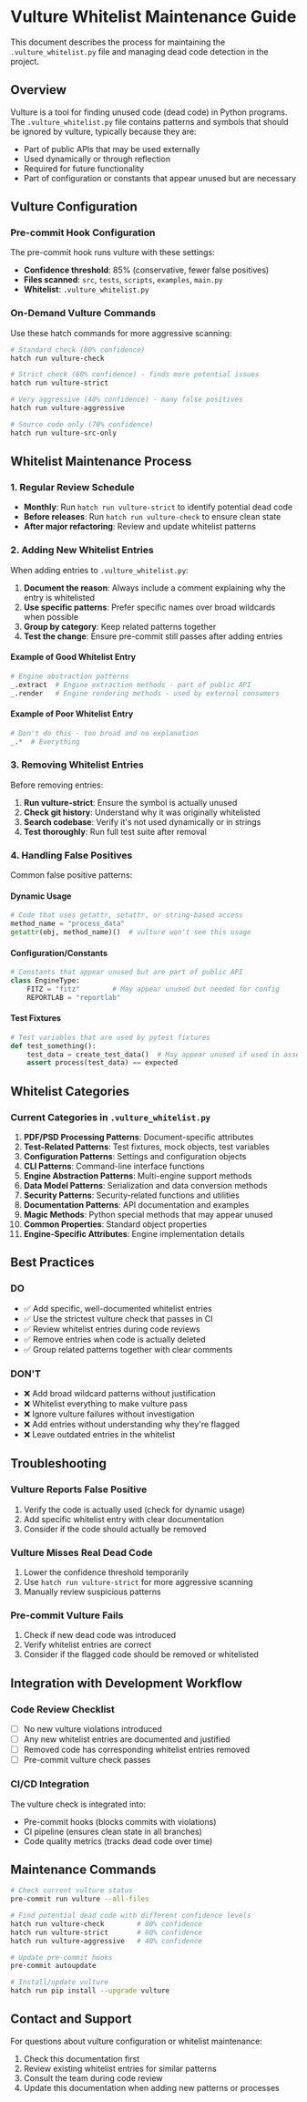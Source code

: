 # Vulture Whitelist Maintenance Guide

This document describes the process for maintaining the `.vulture_whitelist.py` file and managing dead code detection in the project.

## Overview

Vulture is a tool for finding unused code (dead code) in Python programs. The `.vulture_whitelist.py` file contains patterns and symbols that should be ignored by vulture, typically because they are:

- Part of public APIs that may be used externally
- Used dynamically or through reflection
- Required for future functionality
- Part of configuration or constants that appear unused but are necessary

## Vulture Configuration

### Pre-commit Hook Configuration

The pre-commit hook runs vulture with these settings:

- **Confidence threshold**: 85% (conservative, fewer false positives)
- **Files scanned**: `src`, `tests`, `scripts`, `examples`, `main.py`
- **Whitelist**: `.vulture_whitelist.py`

### On-Demand Vulture Commands

Use these hatch commands for more aggressive scanning:

```bash
# Standard check (80% confidence)
hatch run vulture-check

# Strict check (60% confidence) - finds more potential issues
hatch run vulture-strict

# Very aggressive (40% confidence) - many false positives
hatch run vulture-aggressive

# Source code only (70% confidence)
hatch run vulture-src-only
```

## Whitelist Maintenance Process

### 1. Regular Review Schedule

- **Monthly**: Run `hatch run vulture-strict` to identify potential dead code
- **Before releases**: Run `hatch run vulture-check` to ensure clean state
- **After major refactoring**: Review and update whitelist patterns

### 2. Adding New Whitelist Entries

When adding entries to `.vulture_whitelist.py`:

1. **Document the reason**: Always include a comment explaining why the entry is whitelisted
2. **Use specific patterns**: Prefer specific names over broad wildcards when possible
3. **Group by category**: Keep related patterns together
4. **Test the change**: Ensure pre-commit still passes after adding entries

#### Example of Good Whitelist Entry

```python
# Engine abstraction patterns
_.extract  # Engine extraction methods - part of public API
_.render   # Engine rendering methods - used by external consumers
```

#### Example of Poor Whitelist Entry

```python
# Don't do this - too broad and no explanation
_.*  # Everything
```

### 3. Removing Whitelist Entries

Before removing entries:

1. **Run vulture-strict**: Ensure the symbol is actually unused
2. **Check git history**: Understand why it was originally whitelisted
3. **Search codebase**: Verify it's not used dynamically or in strings
4. **Test thoroughly**: Run full test suite after removal

### 4. Handling False Positives

Common false positive patterns:

#### Dynamic Usage

```python
# Code that uses getattr, setattr, or string-based access
method_name = "process_data"
getattr(obj, method_name)()  # vulture won't see this usage
```

#### Configuration/Constants

```python
# Constants that appear unused but are part of public API
class EngineType:
    FITZ = "fitz"        # May appear unused but needed for config
    REPORTLAB = "reportlab"
```

#### Test Fixtures

```python
# Test variables that are used by pytest fixtures
def test_something():
    test_data = create_test_data()  # May appear unused if used in assertions
    assert process(test_data) == expected
```

## Whitelist Categories

### Current Categories in `.vulture_whitelist.py`

1. **PDF/PSD Processing Patterns**: Document-specific attributes
2. **Test-Related Patterns**: Test fixtures, mock objects, test variables
3. **Configuration Patterns**: Settings and configuration objects
4. **CLI Patterns**: Command-line interface functions
5. **Engine Abstraction Patterns**: Multi-engine support methods
6. **Data Model Patterns**: Serialization and data conversion methods
7. **Security Patterns**: Security-related functions and utilities
8. **Documentation Patterns**: API documentation and examples
9. **Magic Methods**: Python special methods that may appear unused
10. **Common Properties**: Standard object properties
11. **Engine-Specific Attributes**: Engine implementation details

## Best Practices

### DO

- ✅ Add specific, well-documented whitelist entries
- ✅ Use the strictest vulture check that passes in CI
- ✅ Review whitelist entries during code reviews
- ✅ Remove entries when code is actually deleted
- ✅ Group related patterns together with clear comments

### DON'T

- ❌ Add broad wildcard patterns without justification
- ❌ Whitelist everything to make vulture pass
- ❌ Ignore vulture failures without investigation
- ❌ Add entries without understanding why they're flagged
- ❌ Leave outdated entries in the whitelist

## Troubleshooting

### Vulture Reports False Positive

1. Verify the code is actually used (check for dynamic usage)
2. Add specific whitelist entry with clear documentation
3. Consider if the code should actually be removed

### Vulture Misses Real Dead Code

1. Lower the confidence threshold temporarily
2. Use `hatch run vulture-strict` for more aggressive scanning
3. Manually review suspicious patterns

### Pre-commit Vulture Fails

1. Check if new dead code was introduced
2. Verify whitelist entries are correct
3. Consider if the flagged code should be removed or whitelisted

## Integration with Development Workflow

### Code Review Checklist

- [ ] No new vulture violations introduced
- [ ] Any new whitelist entries are documented and justified
- [ ] Removed code has corresponding whitelist entries removed
- [ ] Pre-commit vulture check passes

### CI/CD Integration

The vulture check is integrated into:

- Pre-commit hooks (blocks commits with violations)
- CI pipeline (ensures clean state in all branches)
- Code quality metrics (tracks dead code over time)

## Maintenance Commands

```bash
# Check current vulture status
pre-commit run vulture --all-files

# Find potential dead code with different confidence levels
hatch run vulture-check        # 80% confidence
hatch run vulture-strict       # 60% confidence
hatch run vulture-aggressive   # 40% confidence

# Update pre-commit hooks
pre-commit autoupdate

# Install/update vulture
hatch run pip install --upgrade vulture
```

## Contact and Support

For questions about vulture configuration or whitelist maintenance:

1. Check this documentation first
2. Review existing whitelist entries for similar patterns
3. Consult the team during code review
4. Update this documentation when adding new patterns or processes
